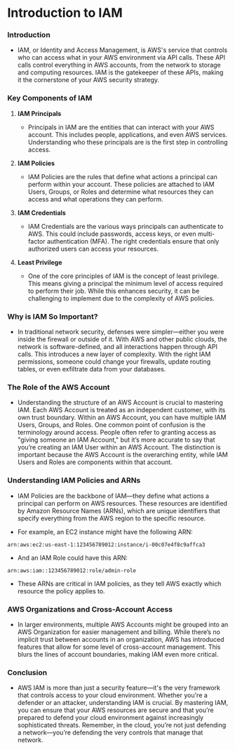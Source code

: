 # Introduction to IAM

### Introduction
- IAM, or Identity and Access Management, is AWS's service that controls who can access what in your AWS environment via API calls. These API calls control everything in AWS accounts, from the network to storage and computing resources. IAM is the gatekeeper of these APIs, making it the cornerstone of your AWS security strategy.

### Key Components of IAM

1. **IAM Principals**
   - Principals in IAM are the entities that can interact with your AWS account. This includes people, applications, and even AWS services. Understanding who these principals are is the first step in controlling access.

2. **IAM Policies**
   - IAM Policies are the rules that define what actions a principal can perform within your account. These policies are attached to IAM Users, Groups, or Roles and determine what resources they can access and what operations they can perform.

3. **IAM Credentials**
   - IAM Credentials are the various ways principals can authenticate to AWS. This could include passwords, access keys, or even multi-factor authentication (MFA). The right credentials ensure that only authorized users can access your resources.

4. **Least Privilege**
   - One of the core principles of IAM is the concept of least privilege. This means giving a principal the minimum level of access required to perform their job. While this enhances security, it can be challenging to implement due to the complexity of AWS policies.

### Why is IAM So Important?
- In traditional network security, defenses were simpler—either you were inside the firewall or outside of it. With AWS and other public clouds, the network is software-defined, and all interactions happen through API calls. This introduces a new layer of complexity. With the right IAM permissions, someone could change your firewalls, update routing tables, or even exfiltrate data from your databases.

### The Role of the AWS Account
- Understanding the structure of an AWS Account is crucial to mastering IAM. Each AWS Account is treated as an independent customer, with its own trust boundary. Within an AWS Account, you can have multiple IAM Users, Groups, and Roles. 
One common point of confusion is the terminology around access. People often refer to granting access as "giving someone an IAM Account," but it’s more accurate to say that you’re creating an IAM User within an AWS Account. The distinction is important because the AWS Account is the overarching entity, while IAM Users and Roles are components within that account.

### Understanding IAM Policies and ARNs
- IAM Policies are the backbone of IAM—they define what actions a principal can perform on AWS resources. These resources are identified by Amazon Resource Names (ARNs), which are unique identifiers that specify everything from the AWS region to the specific resource.

- For example, an EC2 instance might have the following ARN:
```
arn:aws:ec2:us-east-1:123456789012:instance/i-00c07e4f8c9affca3
```
- And an IAM Role could have this ARN:
```
arn:aws:iam::123456789012:role/admin-role
```
- These ARNs are critical in IAM policies, as they tell AWS exactly which resource the policy applies to.

### AWS Organizations and Cross-Account Access
- In larger environments, multiple AWS Accounts might be grouped into an AWS Organization for easier management and billing. While there’s no implicit trust between accounts in an organization, AWS has introduced features that allow for some level of cross-account management. This blurs the lines of account boundaries, making IAM even more critical.

### Conclusion
- AWS IAM is more than just a security feature—it's the very framework that controls access to your cloud environment. Whether you're a defender or an attacker, understanding IAM is crucial. By mastering IAM, you can ensure that your AWS resources are secure and that you’re prepared to defend your cloud environment against increasingly sophisticated threats. Remember, in the cloud, you’re not just defending a network—you’re defending the very controls that manage that network.
